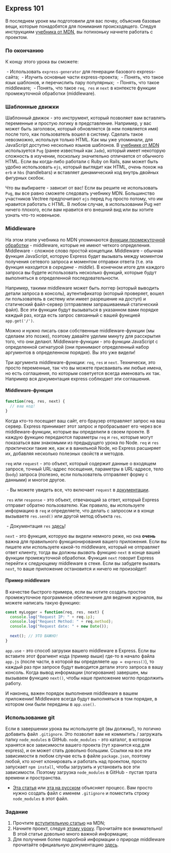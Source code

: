 ## Express 101

В последнем уроке мы подготовили для вас почву, объяснив базовые вещи, которые понадобятся для понимания происходящего. Следуя инструкциям [учебника от MDN](https://developer.mozilla.org/ru/docs/Learn/Server-side/Express_Nodejs/skeleton_website), вы потихоньку начнете работать с проектом.

### По окончанию

К концу этого урока вы сможете:

 - Использовать `express-generator` для генерации базового express-сайта;
 - Изучить основные части express-проекта;
 - Понять, что такое язык шаблонов, и перечислить пару популярных;
 - Понять, что такое middleware;
 - Понять, что такое `req`,` res` и `next` в контексте функции промежуточной обработки (middleware).

### Шаблонные движки

Шаблонный движок - это инструмент, который позволяет вам вставлять переменные и простую логику в представление. Например, у вас может быть заголовок, который обновляется (в нем появляется имя) после того, как пользователь вошел в систему. Сделать такое невозможно, используя только HTML. Как мы уже упоминали, для JavaScript доступно несколько языков шаблонов. В [учебнике от MDN](https://developer.mozilla.org/ru/docs/Learn/Server-side/Express_Nodejs/skeleton_website) используется `Pug` (ранее известный как `Jade`), который имеет некоторую сложность в изучении, поскольку значительно отличается от обычного HTML. Если вы когда-либо работали с Ruby on Rails, вам может быть удобно использовать `ejs`, который выглядит как HTML, _очень_ похож на `erb` и `hbs` (handlebars) и вставляет динамический код внутрь двойных фигурных скобок.

Что вы выбираете - зависит от вас! Если вы решите не использовать `Pug`, вы все равно сможете следовать учебнику MDN. Большинство участников Vectree предпочитают `ejs` перед `Pug` просто потому, что им нравится работать с HTML. В любом случае, в использовании Pug нет ничего плохого, если вам нравится его внешний вид или вы хотите узнать что-то новенькое.

### Middleware

На этом этапе учебника по MDN упоминаются [функции промежуточной обработки](https://expressjs.com/ru/guide/using-middleware.html) - middleware, которые не имеют четкого определения. Middleware - сложное слово простой концепции. Middleware - обычная функция JavaScript, которую Express будет вызывать между моментом получения сетевого запроса и моментом отправки ответа (т.e. эта функция находится в _середине_ - _middle_). В конечном итоге для каждого запроса вы будете использовать несколько функций, которые будут выполняться в определенной последовательности.

Например, такими middleware может быть логгер (который выводить детали запроса в консоль), аутентификатор (который проверяет, вошел ли пользователь в систему или имеет разрешение на доступ) и статический файл-сервер (отправляем запрашиваемый статический файл). Все эти функции будут вызываться в указанном вами порядке каждый раз, когда есть запрос связанный с вашей функцией `app.get('/')`.

Можно и нужно писать свои собственные middleware-функции (мы сделаем это позже), поэтому давайте уделим минуту для расскрытия того, что они делают. Middleware-функции - это функции JavaScript с определенной сигнатурой (они принимают определенный набор аргументов в определенном порядке). Вы это уже видели!

Три аргумента middleware-функции: `req`, `res` и `next`. Технически, это просто переменные, так что вы можете присваивать им любые имена, но есть соглашения, по которым советуется всегда именовать их так. Например вся документация express соблюдает эти соглашения.

#### Middleware-функция

~~~javascript
function(req, res, next) {
  // ваш код!
}
~~~

Когда кто-то посещает ваш сайт, его браузер отправляет запрос на ваш сервер. Express принимает этот запрос и пробрасывает его через все middleware-функции, которые вы определили в своем проекте. В каждую функцию передаются параметры `req` и `res`, которые могут показаться вам знакомыми из предыдущего урока по Node. `req` и `res` _практически_ такие же, как и в ванильной Node, но Express расширяет их, добавляя несколько полезных свойств и методов.

`req` или `request` - это объект, который содержит данные о входящем запросе, точный URL-адрес посещения, параметры в URL-адресе, тело (`body`) запроса (полезно, если пользователь отправляет форму с данными) и многое другое.

 - Вы можете увидеть все, что включает `request` в [документации](https://expressjs.com/en/4x/api.html#req).

 `res` или `response` - это объект, отвечающий за ответ, который Express отправит обратно пользователю. Как правило, вы используете информацию в `req` и определяете, что делать с запросом и в конце вызываете `res.send()` или другой метод объекта `res`.

 - Документация ``res`` [здесь](https://expressjs.com/en/4x/api.html#res)!

`next` - это функция, которую вы видели немного реже, но она **очень** важна для правильного функционирования вашего приложения. Если вы пишете или используете какой-то middleware, который не отправляет ответ клиенту, тогда вы должны _вызвать_ функцию `next` в конце вашей функции промежуточной обработки. Функция `next` говорит Express перейти к следующему middleware в стеке. Если вы забудете вызвать `next`, то ваше приложение остановится и ничего не произойдет!

#### Пример middleware

В качестве быстрого примера, если вы хотите создать простое промежуточное программное обеспечение для ведения журналов, вы можете написать такую ​​функцию:

~~~javascript
const myLogger = function(req, res, next) {
  console.log("Request IP: " + req.ip);
  console.log("Request Method: " + req.method);
  console.log("Request date: " + new Date());
  
  next(); // ЭТО ВАЖНО!
}
~~~

`app.use` - это способ загрузки вашего middleware в Express. Если вы вставите этот фрагмент кода (пример выше) где-то в начало файла `app.js` (после части, в которой вы определяете `app = express()`), то каждый раз при запросе будут выводится детали этого запроса в вашу консоль. Когда вывод информации (логирование) завершен, мы вызываем функцию `next()`, чтобы наше приложение могло продолжить работу.

И наконец, важен порядок выполнения middleware в вашем приложении! Middleware всегда будут выполняться в том порядке, в котором они были переданы в `app.use()`.

### Использование git

Если в завершении урока вы используете git (вы должны!), то логично добавить файл `.gitignore`. Это позволит вам не коммитить / загружать папку `node_modules` в GitHub. `node_modules` - это каталог, в котором хранятся все зависимости вашего проекта (тут хранится код для express), и он может стать довольно большим. Ссылки на все эти зависимости в любом случае есть в файле `package.json`, поэтому любой, кто хочет клонировать и работать над проектом, просто запускает `npm install`, чтобы загрузить и установить все эти зависимости. Поэтому загрузка `node_modules` в GitHub - пустая трата времени и пространства.

- [Эта статья](https://www.atlassian.com/git/tutorials/saving-changes/gitignore) или [эта на русском](https://uleming.github.io/gitbook/4_%D0%98%D0%B3%D0%BD%D0%BE%D1%80%D0%B8%D1%80%D0%BE%D0%B2%D0%B0%D0%BD%D0%B8%D0%B5_%D1%84%D0%B0%D0%B9%D0%BB%D0%BE%D0%B2.html) объясняет процесс. Вам просто нужно создать файл с именем `.gitignore` и поместить строку `node_modules` в этот файл.

### Задание

1. Прочтите [вступительную статью](https://developer.mozilla.org/ru/docs/Learn/Server-side/Express_Nodejs/%D0%A3%D1%87%D0%B5%D0%B1%D0%BD%D0%B8%D0%BA_%D1%81%D0%B0%D0%B9%D1%82_local_library) на MDN;
2. Начните проект, следуя [этому уроку](https://developer.mozilla.org/ru/docs/Learn/Server-side/Express_Nodejs/skeleton_website). Прочитайте все внимательно! В этой статье довольно много важной информации;
3. Для получения более подробной информации о природе middleware прочитайте официальную документацию [здесь](https://expressjs.com/ru/guide/using-middleware.html).
